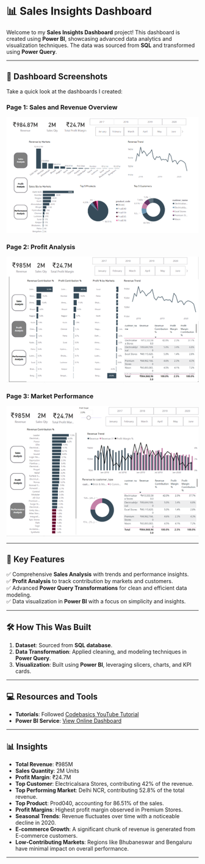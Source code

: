 # 📊 Sales Insights Dashboard  

Welcome to my **Sales Insights Dashboard** project! This dashboard is created using **Power BI**, showcasing advanced data analytics and visualization techniques. The data was sourced from **SQL** and transformed using **Power Query**.  

---

## 🎥 **Dashboard Screenshots**  
Take a quick look at the dashboards I created:  

### Page 1: Sales and Revenue Overview  
![Sales Analysis](https://github.com/jubairt/Sales-Insights-Report/blob/main/Sales%20Analysis.png)  

### Page 2: Profit Analysis  
![Profit Analysis](https://github.com/jubairt/Sales-Insights-Report/blob/main/Profit%20Analysis.png)  

### Page 3: Market Performance  
![Performance Analysis](https://github.com/jubairt/Sales-Insights-Report/blob/main/Performance%20Analysis.png)  

---

## 🚀 **Key Features**  

✅ Comprehensive **Sales Analysis** with trends and performance insights.  
✅ **Profit Analysis** to track contribution by markets and customers.  
✅ Advanced **Power Query Transformations** for clean and efficient data modeling.  
✅ Data visualization in **Power BI** with a focus on simplicity and insights.  

---

## 🛠 **How This Was Built**  

1. **Dataset**: Sourced from **SQL database**.  
2. **Data Transformation**: Applied cleaning, and modeling techniques in **Power Query**.  
3. **Visualization**: Built using **Power BI**, leveraging slicers, charts, and KPI cards.  

---

## 💻 **Resources and Tools**  

- **Tutorials**: Followed [Codebasics YouTube Tutorial](https://youtube.com/playlist?list=PLeo1K3hjS3uva8pk1FI3iK9kCOKQdz1I9&si=BUdvzYWuouEOxVgh)  
- **Power BI Service**: [View Online Dashboard](https://app.powerbi.com/links/jxhmHPaZ4l?ctid=2f313ec5-161d-4e8e-ba72-3e09a9944908&pbi_source=linkShare)  

---

## 📊 **Insights**  

- **Total Revenue**: ₹985M  
- **Sales Quantity**: 2M Units  
- **Profit Margin**: ₹24.7M  
- **Top Customer**: Electricalsara Stores, contributing 42% of the revenue.  
- **Top Performing Market**: Delhi NCR, contributing 52.8% of the total revenue.  
- **Top Product**: Prod040, accounting for 86.51% of the sales.  
- **Profit Margins**: Highest profit margin observed in Premium Stores.  
- **Seasonal Trends**: Revenue fluctuates over time with a noticeable decline in 2020.  
- **E-commerce Growth**: A significant chunk of revenue is generated from E-commerce customers.  
- **Low-Contributing Markets**: Regions like Bhubaneswar and Bengaluru have minimal impact on overall performance.  

---
